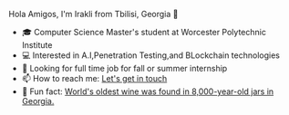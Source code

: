 Hola Amigos, I'm Irakli  from Tbilisi, Georgia   🤘

- 🎓 Computer Science Master's student at Worcester Polytechnic Institute
- 💻 Interested in A.I,Penetration Testing,and BLockchain technologies
- 🤔 Looking for full time job for fall or summer internship
- 📫 How to reach me: <a href="mailto:igrigolia@wpi.edu">Let's get in touch</a>
- 🍷 Fun fact: <a href="https://www.nationalgeographic.com/travel/destinations/asia/georgia/sponsor-content-secret-birthplace-of-wine/"> World's oldest wine was found in 8,000-year-old jars in Georgia.</a>


